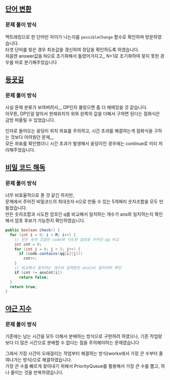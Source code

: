 ## [단어 변환](https://school.programmers.co.kr/learn/courses/30/lessons/43163)
### 문제 풀이 방식
백트래킹으로 한 단어만 차이가 나는지를 `possibleChange` 함수로 확인하며 방문하였습니다.  
타겟 단어를 찾은 경우 최솟값을 갱신하여 정답을 확인하도록 하였습니다.  
처음엔 answer값을 N으로 초기화해서 틀렸어가지고,, N+1로 초기화하여 찾지 못한 경우를 따로 분기해주었습니다


## [등굣길](https://school.programmers.co.kr/learn/courses/30/lessons/42898)
### 문제 풀이 방식
사실 문제 분류가 보여버려서,,, DP인지 몰랐으면 좀 더 헤메었을 것 같습니다.  
아무튼, DP인걸 알아서 현재위치의 위와 왼쪽의 값을 더해서 구하면 된다는 점화식은 금방 떠올릴 수 있었습니다.

인자로 들어오는 웅덩이 위치 좌표를 주의하고, 시간 초과를 해결하는게 점화식을 구하는 것보다 어려웠던 문제,,,  
모든 좌표를 확인했더니 시간 초과가 발생해서 웅덩이인 경우에는 continue로 미리 처리해주었습니다.


## [비밀 코드 해독](https://school.programmers.co.kr/learn/courses/30/lessons/388352)
### 문제 풀이 방식
너무 비효율적으로 푼 것 같긴 하지만,  
문제에서 주어진 비밀코드의 최대숫자 n으로 만들 수 있는 5개짜리 숫자조합을 모두 만들었습니다.  
만든 숫자조합과 시도한 암호인 q를 비교해서 일치하는 개수가 ans와 일치하는지 확인해서 암호 후보가 가능한지 확인하였습니다.

```java
public boolean check() {
  for (int i = 0; i < M; i++) {
    // 만든 숫자 조합인 code와 시도한 암호로 주어진 qq 비교
    int cnt = 0;
    for (int j = 0; j < 5; j++) {
      if (code.contains(qq[i][j])) 
        cnt++;
    }
    // 비교해서 일치하는 개수와 입력받은 ansCnt 일치여부 확인
    if (cnt != ansCnt[i])
      return false;
  }
  return true;
}
```

## [야근 지수](https://school.programmers.co.kr/learn/courses/30/lessons/12927)
### 문제 풀이 방식
기존에는 남는 시간을 모두 더해서 분배하는 방식으로 구현하려 하였으나, 기존 작업량보다 더 많은 시간으로 분배할 수 없다는 점을 주의해야하는 문제였습니다  

그래서 가장 시간이 오래걸리는 작업부터 해결하는 방식(works에서 가장 큰 수부터 줄여나가는 방식)으로 해결하였습니다.  
가장 큰 수를 빠르게 찾아내기 위해서 PriorityQueue를 활용해서 가장 큰 수를 뽑고, 하나 줄이는 것을 반복하였습니다.
